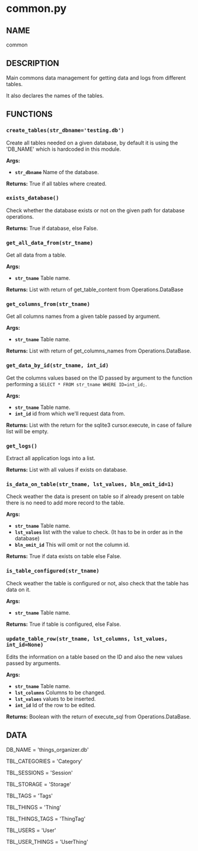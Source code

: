 # common.py

## NAME
common

## DESCRIPTION
Main commons data management for getting data and
logs from different tables.

It also declares the names of the tables.

## FUNCTIONS

### `create_tables(str_dbname='testing.db')`
Create all tables needed on a given database, by default it is using the 'DB_NAME' which is
hardcoded in this module.

**Args:**

 * **`str_dbname`**  Name of the database.

**Returns:** True if all tables where created.


### `exists_database()`
Check whether the database exists or not on the given path for database operations.

**Returns:** True if database, else False.


### `get_all_data_from(str_tname)`
Get all data from a table.

**Args:**

 * **`str_tname`**  Table name.

**Returns:** List with return of get_table_content from Operations.DataBase


### `get_columns_from(str_tname)`
Get all columns names from a given table passed by argument.

**Args:**

 * **`str_tname`**  Table name.

**Returns:** List with return of get_columns_names from Operations.DataBase.


### `get_data_by_id(str_tname, int_id)`
Get the columns values based on the ID passed by argument to the function performing a
`SELECT * FROM str_tname WHERE ID=int_id;`.

**Args:**

 * **`str_tname`**  Table name.
 * **`int_id`**  id from which we'll request data from.

**Returns:** List with the return for the sqlite3 cursor.execute, in case of failure list will be empty.


### `get_logs()`
Extract all application logs into a list.

**Returns:** List with all values if exists on database.


### `is_data_on_table(str_tname, lst_values, bln_omit_id=1)`
Check weather the data is present on table so if already present on table there is no need to
add more record to the table.

**Args:**

 * **`str_tname`**  Table name.
 * **`lst_values`**  list with the value to check. (It has to be in order as in the database)
 * **`bln_omit_id`**  This will omit or not the column id.

**Returns:** True if data exists on table else False.


### `is_table_configured(str_tname)`
Check weather the table is configured or not, also check that the table has data on it.

**Args:**

 * **`str_tname`**  Table name.

**Returns:** True if table is configured, else False.


### `update_table_row(str_tname, lst_columns, lst_values, int_id=None)`
Edits the information on a table based on the ID and also the new values passed by arguments.

**Args:**

 * **`str_tname`**  Table name.
 * **`lst_columns`**  Columns to be changed.
 * **`lst_values`**  values to be inserted.
 * **`int_id`**  Id of the row to be edited.

**Returns:** Boolean with the return of execute_sql from Operations.DataBase.

## DATA
DB_NAME = 'things_organizer.db'

TBL_CATEGORIES = 'Category'

TBL_SESSIONS = 'Session'

TBL_STORAGE = 'Storage'

TBL_TAGS = 'Tags'

TBL_THINGS = 'Thing'

TBL_THINGS_TAGS = 'ThingTag'

TBL_USERS = 'User'

TBL_USER_THINGS = 'UserThing'
